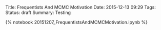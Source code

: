 Title: Frequentists And MCMC Motivation
Date: 2015-12-13 09:29
Tags: 
Status: draft
Summary: Testing

{% notebook 20151207_FrequentistsAndMCMCMotivation.ipynb %}



